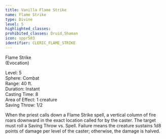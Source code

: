 ```yaml
---
title: Vanilla Flame Strike
name: Flame Strike
type: Divine
level: 5
highlighted_classes: 
prohibited_classes: Druid,Shaman
icon: sppr503
identifier: CLERIC_FLAME_STRIKE
---
```

Flame Strike  
(Evocation)  
  
Level: 5  
Sphere: Combat  
Range: 40 ft.  
Duration: Instant  
Casting Time: 8  
Area of Effect: 1 creature  
Saving Throw: 1/2   
  
When the priest calls down a Flame Strike spell, a vertical column of fire roars downward in the exact location called for by the caster. The target must roll a Saving Throw vs. Spell. Failure means the creature sustains 1d8 points of damage per level of the caster; otherwise, the damage is halved.  
